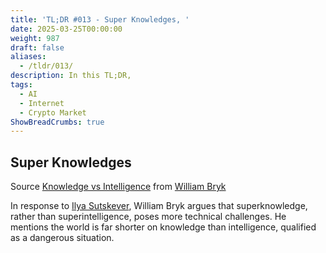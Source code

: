 ```yaml
---
title: 'TL;DR #013 - Super Knowledges, '
date: 2025-03-25T00:00:00
weight: 987
draft: false
aliases:
  - /tldr/013/
description: In this TL;DR,
tags:
  - AI
  - Internet
  - Crypto Market
ShowBreadCrumbs: true
---
```


## Super Knowledges

Source [Knowledge vs Intelligence](https://exa.ai/blog/superknowledge) from [William Bryk](https://x.com/WilliamBryk)

In response to [Ilya Sutskever](https://x.com/ilyasut/status/1803472978753303014), William Bryk argues that superknowledge, rather than superintelligence, poses more technical challenges.
He mentions the world is far shorter on knowledge than intelligence, qualified as a dangerous situation.
